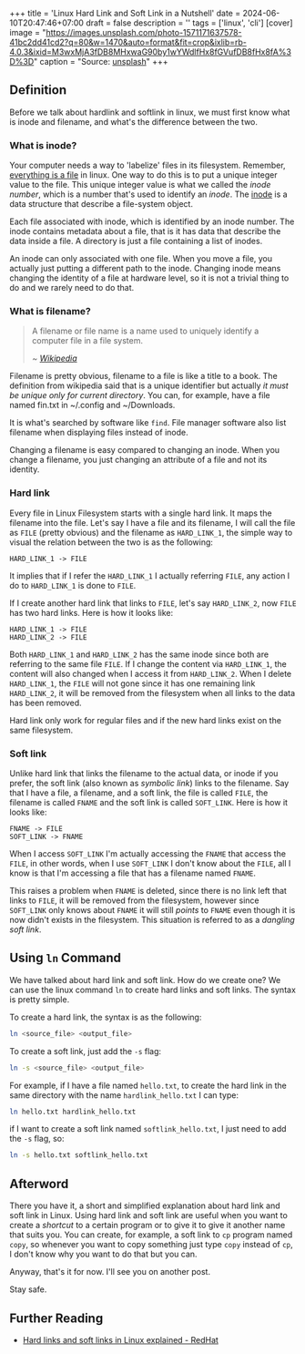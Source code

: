 +++
title = 'Linux Hard Link and Soft Link in a Nutshell'
date = 2024-06-10T20:47:46+07:00
draft = false
description = ''
tags = ['linux', 'cli']
[cover]
image = "https://images.unsplash.com/photo-1571171637578-41bc2dd41cd2?q=80&w=1470&auto=format&fit=crop&ixlib=rb-4.0.3&ixid=M3wxMjA3fDB8MHxwaG90by1wYWdlfHx8fGVufDB8fHx8fA%3D%3D"
caption = "Source: [unsplash](https://unsplash.com/photos/black-computer-keyboard-DuHKoV44prg)"
+++

## Definition

Before we talk about hardlink and softlink in linux, we must
first know what is inode and filename, and what's the difference
between the two.

### What is inode?

Your computer needs a way to 'labelize' files in its filesystem.
Remember, [everything is a file](https://en.wikipedia.org/wiki/Everything_is_a_file) in linux.
One way to do this is to put a unique integer value to the file.
This unique integer value is what we called the _inode number_, which
is a number that's used to identify an _inode_. The [inode](https://en.wikipedia.org/wiki/Inode) is a data structure
that describe a file-system object.

Each file associated with inode, which is identified by an inode number.
The inode contains metadata about a file, that is it has data that describe
the data inside a file. A directory is just a file containing a list of
inodes.

An inode can only associated with one file. When you move a file, you actually
just putting a different path to the inode. Changing inode means changing
the identity of a file at hardware level, so it is not a trivial thing to do
and we rarely need to do that.

### What is filename?

> A filename or file name is a name used to uniquely identify a computer file in a file system.  
>  
> _~ [Wikipedia](https://en.wikipedia.org/wiki/Filename)_

Filename is pretty obvious, filename to a file is like a title to a book. The definition from
wikipedia said that is a unique identifier but actually _it must be unique only for current_
_directory_. You can, for example, have a file named fin.txt in ~/.config and ~/Downloads.

It is what's searched by software like `find`. File manager software also list filename
when displaying files instead of inode.

Changing a filename is easy compared to changing an inode. When you change a filename,
you just changing an attribute of a file and not its identity.

### Hard link

Every file in Linux Filesystem starts with a single hard link. It maps the filename into
the file. Let's say I have a file and its filename, I will call the file as `FILE` (pretty obvious)
and the filename as `HARD_LINK_1`, the simple way to visual the relation between the two is
as the following:

```
HARD_LINK_1 -> FILE
```

It implies that if I refer the `HARD_LINK_1` I actually referring `FILE`, any action I
do to `HARD_LINK_1` is done to `FILE`.

If I create another hard link that links to `FILE`, let's say `HARD_LINK_2`, now `FILE`
has two hard links. Here is how it looks like:

```
HARD_LINK_1 -> FILE
HARD_LINK_2 -> FILE
```

Both `HARD_LINK_1` and `HARD_LINK_2` has the same inode since both are referring to
the same file `FILE`. If I change the content via `HARD_LINK_1`, the content will
also changed when I access it from `HARD_LINK_2`. When I delete `HARD_LINK_1`,
the `FILE` will not gone since it has one remaining link `HARD_LINK_2`, it will
be removed from the filesystem when all links to the data has been removed.

Hard link only work for regular files and if the new hard links exist on the
same filesystem.

### Soft link

Unlike hard link that links the filename to the actual data, or inode if you
prefer, the soft link (also known as _symbolic link_) links to the filename.
Say that I have a file, a filename, and a soft link, the file is called `FILE`,
the filename is called `FNAME` and the soft link is called `SOFT_LINK`.
Here is how it looks like:

```
FNAME -> FILE
SOFT_LINK -> FNAME
```

When I access `SOFT_LINK` I'm actually accessing the `FNAME` that access the `FILE`,
in other words, when I use `SOFT_LINK` I don't know about the `FILE`, all I know
is that I'm accessing a file that has a filename named `FNAME`.

This raises a problem when `FNAME` is deleted, since there is no link left that
links to `FILE`, it will be removed from the filesystem, however since `SOFT_LINK`
only knows about `FNAME` it will still _points_ to `FNAME` even though it is now 
didn't exists in the filesystem. This situation is referred to as a _dangling soft link_.

## Using `ln` Command

We have talked about hard link and soft link. How do we create one? We can use
the linux command `ln` to create hard links and soft links. The syntax is pretty
simple.

To create a hard link, the syntax is as the following:

```bash
ln <source_file> <output_file>
```

To create a soft link, just add the `-s` flag:

```bash
ln -s <source_file> <output_file>
```

For example, if I have a file named `hello.txt`, to create the hard link in the
same directory with the name `hardlink_hello.txt` I can type:

```bash
ln hello.txt hardlink_hello.txt
```

if I want to create a soft link named `softlink_hello.txt`, I just need to add the `-s` flag, so:

```bash
ln -s hello.txt softlink_hello.txt
```


## Afterword

There you have it, a short and simplified explanation about hard link and soft link in
Linux. Using hard link and soft link are useful when you want to create a _shortcut_ to
a certain program or to give it to give it another name that suits you. You can create,
for example, a soft link to `cp` program named `copy`, so whenever you want to copy something
just type `copy` instead of `cp`, I don't know why you want to do that but you can.

Anyway, that's it for now. I'll see you on another post.

Stay safe.

## Further Reading

- [Hard links and soft links in Linux explained - RedHat](https://www.redhat.com/sysadmin/linking-linux-explained)
